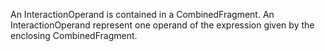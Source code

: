An InteractionOperand is contained in a CombinedFragment. An InteractionOperand represent one operand of the expression given by the enclosing CombinedFragment.